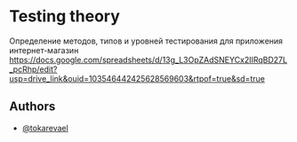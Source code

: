 # Testing theory

Определение методов, типов и уровней тестирования для приложения интернет-магазин
https://docs.google.com/spreadsheets/d/13g_L3OpZAdSNEYCx2IIRqBD27L_pcRhp/edit?usp=drive_link&ouid=103546442425628569603&rtpof=true&sd=true

## Authors

- [@tokarevael](https://github.com/Tokarevael)

